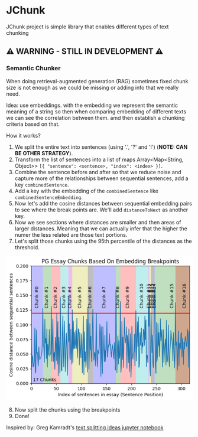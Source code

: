 # JChunk

JChunk project is simple library that enables different types of text chunking

## ⚠️ WARNING - STILL IN DEVELOPMENT ⚠️

### Semantic Chunker
When doing retrieval-augmented generation (RAG) sometimes fixed chunk size is not enough 
as we could be missing or adding info that we really need.

Idea: use embeddings. with the embedding we represent the semantic meaning of a string so then when comparing embedding of different texts we can see the correlation between them. amd then establish a 
chunking criteria based on that.

How it works?

1. We split the entire text into sentences (using '.', '?' and '!') (**NOTE: CAN BE OTHER STRATEGY**).
2. Transform the list of sentences into a list of maps Array<Map<String, Object>> `[{ "sentence": <sentence>, "index": <index> }]`.
3. Combine the sentence before and after so that we reduce noise and capture more of the relationships between sequential sentences, add a key `combinedSentence`.
4. Add a key with the embedding of the `combinedSentence` like `combinedSentenceEmbedding`.
5. Now let's add the cosine distances between sequential embedding pairs to see where the break points are. We'll add `distanceToNext` as another key.
6. Now we see sections where distances are smaller and then areas of larger distances. Meaning that we can actually infer that the higher the numer the less related are those text portions.
7. Let's split those chunks using the 95th percentile of the distances as the threshold.

![semantic-chunk](images/semantic-chunk.png)
   
8. Now split the chunks using the breakpoints
9. Done!


Inspired by: Greg Kamradt's [text splitting ideas jupyter notebook](https://github.com/FullStackRetrieval-com/RetrievalTutorials/blob/main/tutorials/LevelsOfTextSplitting/5_Levels_Of_Text_Splitting.ipynb)

